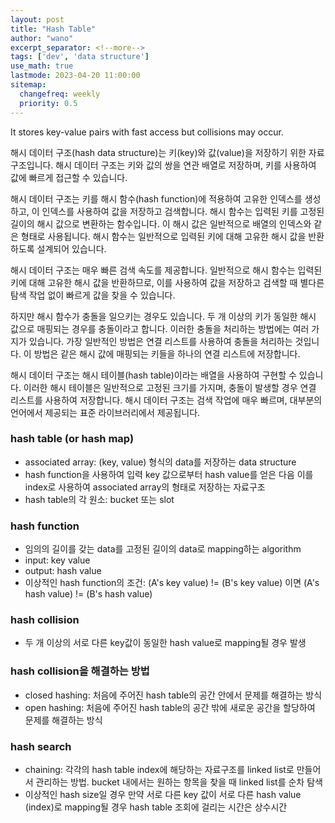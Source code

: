 ```yaml
---
layout: post
title: "Hash Table"
author: "wano"
excerpt_separator: <!--more-->
tags: ['dev', 'data structure']
use_math: true
lastmode: 2023-04-20 11:00:00
sitemap:
  changefreq: weekly
  priority: 0.5
---
```


It stores key-value pairs with fast access but collisions may occur.<!--more-->

해시 데이터 구조(hash data structure)는 키(key)와 값(value)을 저장하기 위한 자료 구조입니다. 해시 데이터 구조는 키와 값의 쌍을 연관 배열로 저장하며, 키를 사용하여 값에 빠르게 접근할 수 있습니다.

해시 데이터 구조는 키를 해시 함수(hash function)에 적용하여 고유한 인덱스를 생성하고, 이 인덱스를 사용하여 값을 저장하고 검색합니다. 해시 함수는 입력된 키를 고정된 길이의 해시 값으로 변환하는 함수입니다. 이 해시 값은 일반적으로 배열의 인덱스와 같은 형태로 사용됩니다. 해시 함수는 일반적으로 입력된 키에 대해 고유한 해시 값을 반환하도록 설계되어 있습니다.

해시 데이터 구조는 매우 빠른 검색 속도를 제공합니다. 일반적으로 해시 함수는 입력된 키에 대해 고유한 해시 값을 반환하므로, 이를 사용하여 값을 저장하고 검색할 때 별다른 탐색 작업 없이 빠르게 값을 찾을 수 있습니다.

하지만 해시 함수가 충돌을 일으키는 경우도 있습니다. 두 개 이상의 키가 동일한 해시 값으로 매핑되는 경우를 충돌이라고 합니다. 이러한 충돌을 처리하는 방법에는 여러 가지가 있습니다. 가장 일반적인 방법은 연결 리스트를 사용하여 충돌을 처리하는 것입니다. 이 방법은 같은 해시 값에 매핑되는 키들을 하나의 연결 리스트에 저장합니다.

해시 데이터 구조는 해시 테이블(hash table)이라는 배열을 사용하여 구현할 수 있습니다. 이러한 해시 테이블은 일반적으로 고정된 크기를 가지며, 충돌이 발생할 경우 연결 리스트를 사용하여 저장합니다. 해시 데이터 구조는 검색 작업에 매우 빠르며, 대부분의 언어에서 제공되는 표준 라이브러리에서 제공됩니다.

### hash table (or hash map)
* associated array: (key, value) 형식의 data를 저장하는 data structure
* hash function을 사용하여 입력 key 값으로부터 hash value를 얻은 다음 이를 index로 사용하여 associated array의 형태로 저장하는 자료구조
* hash table의 각 원소: bucket 또는 slot

### hash function
* 임의의 길이를 갖는 data를 고정된 길이의 data로 mapping하는 algorithm
* input: key value
* output: hash value
* 이상적인 hash function의 조건: (A's key value) != (B's key value) 이면 (A's hash value) != (B's hash value)

### hash collision
* 두 개 이상의 서로 다른 key값이 동일한 hash value로 mapping될 경우 발생

### hash collision을 해결하는 방법
* closed hashing: 처음에 주어진 hash table의 공간 안에서 문제를 해결하는 방식
* open hashing: 처음에 주어진 hash table의 공간 밖에 새로운 공간을 할당하여 문제를 해결하는 방식

### hash search
* chaining: 각각의 hash table index에 해당하는 자료구조를 linked list로 만들어서 관리하는 방법. bucket 내에서는 원하는 항목을 찾을 때 linked list를 순차 탐색
* 이상적인 hash size일 경우 만약 서로 다른 key 값이 서로 다른 hash value (index)로 mapping될 경우 hash table 조회에 걸리는 시간은 상수시간


